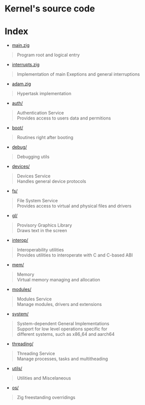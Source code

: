 # Kernel's source code


# Index

- [main.zig](./main.zig)
>   Program root and logical entry

- [interrupts.zig](./interrupts.zig)
>   Implementation of main Exeptions and general
>   interruptions

- [adam.zig](./adam.zig)
>   Hypertask implementation


- [auth/](./auth/)
>   Authentication Service \
>   Provides access to users data and permitions

- [boot/](./boot/)
>   Routines right after booting

- [debug/](./debug/)
>   Debugging utils

- [devices/](/devices/)
>   Devices Service \
>   Handles general device protocols

- [fs/](./fs/)
>   File System Service \
>   Provides access to virtual and physical
>   files and drivers

- [gl/](./gl/)
>   Provisory Graphics Library \
>   Draws text in the screen

- [interop/](./interop/)
>   Interoperability utilities \
>   Provides utilities to interoperate with C
>   and C-based ABI

- [mem/](./mem/)
>   Memory \
>   Virtual memory managing and allocation

- [modules/](./modules/)
>   Modules Service \
>   Manage modules, drivers and extensions

- [system/](./system/)
>   System-dependent General Implementations \
>   Support for low level operations specific for \
>   different systems, such as x86_64 and aarch64

- [threading/](./threading/)
>   Threading Service \
>   Manage processes, tasks and multitheading

- [utils/](./utils/)
>   Utilities and Miscelaneous

- [os/](./os/)
>   Zig freestanding overridings
